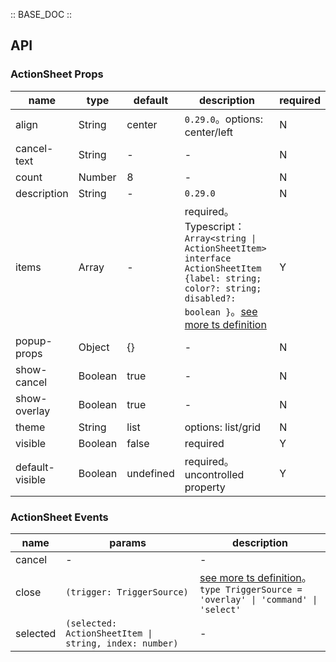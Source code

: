 :: BASE_DOC ::

## API

### ActionSheet Props

| name            | type    | default   | description                                                                                                                                                                                                                                               | required |
| --------------- | ------- | --------- | --------------------------------------------------------------------------------------------------------------------------------------------------------------------------------------------------------------------------------------------------------- | -------- |
| align           | String  | center    | `0.29.0`。options: center/left                                                                                                                                                                                                                            | N        |
| cancel-text     | String  | -         | \-                                                                                                                                                                                                                                                        | N        |
| count           | Number  | 8         | \-                                                                                                                                                                                                                                                        | N        |
| description     | String  | -         | `0.29.0`                                                                                                                                                                                                                                                  | N        |
| items           | Array   | -         | required。Typescript：`Array<string \| ActionSheetItem>` `interface ActionSheetItem {label: string; color?: string; disabled?: boolean }`。[see more ts definition](https://github.com/Tencent/tdesign-miniprogram/tree/develop/src/action-sheet/type.ts) | Y        |
| popup-props     | Object  | {}        | \-                                                                                                                                                                                                                                                        | N        |
| show-cancel     | Boolean | true      | \-                                                                                                                                                                                                                                                        | N        |
| show-overlay    | Boolean | true      | \-                                                                                                                                                                                                                                                        | N        |
| theme           | String  | list      | options: list/grid                                                                                                                                                                                                                                        | N        |
| visible         | Boolean | false     | required                                                                                                                                                                                                                                                  | Y        |
| default-visible | Boolean | undefined | required。uncontrolled property                                                                                                                                                                                                                           | Y        |

### ActionSheet Events

| name     | params                                                 | description                                                                                                                                                                          |
| -------- | ------------------------------------------------------ | ------------------------------------------------------------------------------------------------------------------------------------------------------------------------------------ |
| cancel   | \-                                                     | \-                                                                                                                                                                                   |
| close    | `(trigger: TriggerSource)`                             | [see more ts definition](https://github.com/Tencent/tdesign-miniprogram/tree/develop/src/action-sheet/type.ts)。<br/>`type TriggerSource = 'overlay' \| 'command' \| 'select' `<br/> |
| selected | `(selected: ActionSheetItem \| string, index: number)` | \-                                                                                                                                                                                   |

